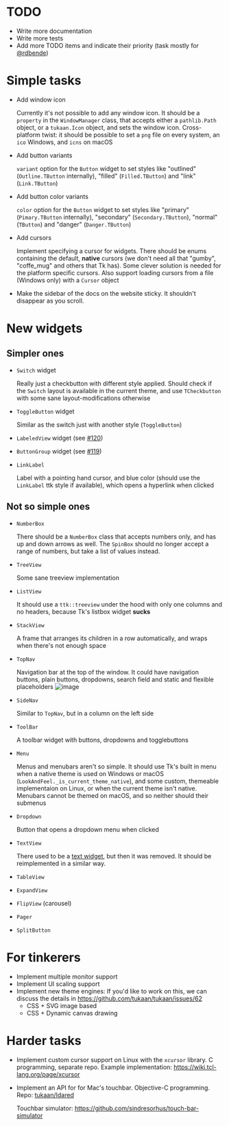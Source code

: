 # TODO

* Write more documentation
* Write more tests
* Add more TODO items and indicate their priority (task mostly for [@rdbende](https://github.com/rdbende))

# Simple tasks
- Add window icon

  Currently it's not possible to add any window icon. It should be a `property` in the `WindowManager` class, that accepts either a `pathlib.Path` object, or a `tukaan.Icon` object, and sets the window icon. Cross-platform twist: it should be possible to set a `png` file on every system, an `ico` Windows, and `icns` on macOS
- Add button variants

  `variant` option for the `Button` widget to set styles like "outlined" (`Outline.TButton` internally), "filled" (`Filled.TButton`) and "link" (`Link.TButton`)
- Add button color variants

  `color` option for the `Button` widget to set styles like "primary" (`Pimary.TButton` internally), "secondary" (`Secondary.TButton`), "normal" (`TButton`) and "danger" (`Danger.TButton`)
- Add cursors

  Implement specifying a cursor for widgets. There should be enums containing the default, **native** cursors (we don't need all that "gumby", "coffe_mug" and others that Tk has). Some clever solution is needed for the platform specific cursors. Also support loading cursors from a file (Windows only) with a `Cursor` object
- Make the sidebar of the docs on the website sticky. It shouldn't disappear as you scroll.

# New widgets

## Simpler ones
- `Switch` widget

  Really just a checkbutton with different style applied. Should check if the `Switch` layout is available in the current theme, and use `TCheckbutton` with some sane layout-modifications otherwise
- `ToggleButton` widget

  Similar as the switch just with another style (`ToggleButton`)
- `LabeledView` widget (see [#120](https://github.com/tukaan/tukaan/issues/120))
- `ButtonGroup` widget (see [#119](https://github.com/tukaan/tukaan/issues/119))
- `LinkLabel`

  Label with a pointing hand cursor, and blue color (should use the `LinkLabel` ttk style if available), which opens a hyperlink when clicked

## Not so simple ones
- `NumberBox`

  There should be a `NumberBox` class that accepts numbers only, and has up and down arrows as well.
  The `SpinBox` should no longer accept a range of numbers, but take a list of values instead.
- `TreeView`

  Some sane treeview implementation
- `ListView`

  It should use a `ttk::treeview` under the hood with only one columns and no headers, because Tk's listbox widget **sucks**
- `StackView`

  A frame that arranges its children in a row automatically, and wraps when there's not enough space
- `TopNav`

  Navigation bar at the top of the window. It could have navigation buttons, plain buttons, dropdowns, search field and static and flexible placeholders
  ![image](https://user-images.githubusercontent.com/77941087/209965672-d487d245-d555-4d92-8bd4-cb4ad4e5fcd2.png)

- `SideNav`

  Similar to `TopNav`, but in a column on the left side
- `ToolBar`

  A toolbar widget with buttons, dropdowns and togglebuttons
- `Menu`
  
  Menus and menubars aren't so simple. It should use Tk's built in menu when a native theme is used on Windows or macOS (`LookAndFeel._is_current_theme_native`), and some custom, themeable implementaion on Linux, or when the current theme isn't native. 
  Menubars cannot be themed on macOS, and so neither should their submenus
- `Dropdown`

  Button that opens a dropdown menu when clicked
- `TextView`
  
  There used to be a [text widget](https://github.com/tukaan/tukaan/blob/v0.0.1.dev1/tukaan/widgets/textbox.py), but then it was removed. It should be reimplemented in a similar way.
- `TableView`
- `ExpandView`
- `FlipView` (carousel)
- `Pager`
- `SplitButton`


# For tinkerers
- Implement multiple monitor support
- Implement UI scaling support
- Implement new theme engines:
  If you'd like to work on this, we can discuss the details in https://github.com/tukaan/tukaan/issues/62
  - CSS + SVG image based
  - CSS + Dynamic canvas drawing


# Harder tasks
- Implement custom cursor support on Linux with the `xcursor` library. C programming, separate repo. Example implementation: https://wiki.tcl-lang.org/page/xcursor
- Implement an API for for Mac's touchbar. Objective-C programming. Repo: [tukaan/Idared](https://github.com/tukaan/Idared)

  Touchbar simulator: https://github.com/sindresorhus/touch-bar-simulator

